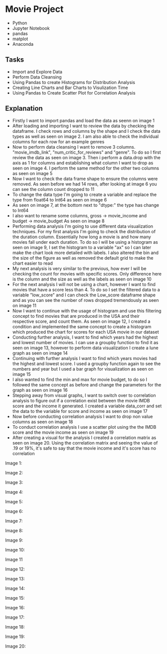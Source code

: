 # Movie Project
* Python
* Jupyter Notebook
* pandas
* matplot
* Anaconda

## Tasks
* Import and Explore Data
* Perform Data Cleansing
* Using Pandas to create Histograms for Distribution Analysis
* Creating Line Charts and Bar Charts to Visulization Time
* Using Pandas to Create Scatter Plot for Correlation Analysis

## Explanation
* Firstly I want to import pandas and load the data as seenn on image 1
* After loading and importing I want to review the data by checking the dataframe. I check rows and columns by the shape and I check the data types as well as seen on image 2. I am also able to check the individual columns for each row for an example genres
* Now to perform data cleansing I want to remove 3 columns. "movie_imdb_link", "num_critic_for_reviews" and "genre". To do so I first review the data as seen on image 3. Then i perform a data.drop with the axis as 1 for columns and establishing what column I want to drop as seen on image 4. I perform the same method for the other two columns as seen on image 5
* Now I want to check the data frame shape to ensure the columns were removed. As seen before we had 14 rows, after looking at image 6 you can see the column count dropped to 11
* To change the data type I'm going to create a variable and replace the type from float64 to Int64 as seen on image 6
* As seen on image 7, at the bottom next to "dtype:" the type has change to Int64
* I also want to rename some columns, gross -> movie_income and budget -> movie_budget As seen on image 8
* Performing data analysis I'm going to use different data visualization techniques. For my first analysis I'm going to check the distribution of the duration column. Essentially how long a movie is and how many movies fall under each duration. To do so I will be using a histogram as seen on image 9, I set the histogram to a variable "ax" so I can later make the chart look more detailed with labels. I also altered the bin and the size of the figure as well as removed the default grid to make the chart easier to read
* My next analysis is very similar to the previous, how ever I will be checking the count for movies with specific scores. Only difference here is the column and the size as well as the labels as seen on image 10
* For the next analysis I will not be using a chart, however I want to find movies that have a score less than 4. To do so I set the filtered data to a variable "low_score" and I can check the Low_score dataframe shape and as you can see the number of rows dropped tremendously as seen on image 11
* Now I want to continue with the usage of histogram and use this filtering concept to find movies that are produced in the USA and their respective score, and count them. As seen on image 12, I created a condition and implemented the same concept to create a histogram which produced the chart for scores for each USA movie in our dataset
* Conducting further analysis, I want to find which years had the highest and lowest number of movies. I can use a groupby function to find it as seen on image 13, however to perform data visualization I create a lune graph as seen on image 14
* Continuing with further analysis I want to find which years movies had the highest and lowest score. I used a groupby function again to see the numbers and year but I used a bar graph for visualization as seen on image 15
* I also wanted to find the min and max for movie budget, to do so I followed the same concept as before and change the parameters for the graph as seen on image 16
* Stepping away from visual graphs, I want to switch over to correlation analysis to figure out if a correlation exist between the movie IMDB score and the income it generated. I created a variable data_corr and set the data to the variable for score and income as seen on image 17
* Now before conducting correlation analysis I want to drop non value columns as seen on image 18
* To conduct correlation analysis I use a scatter plot using the the IMDB score and the movie income as seen on image 19
* After creating a visual for the analysis I created a correlation matrix as seen on image 20. Using the correlation matrix and seeing the value of .19 or 19%, it's safe to say that the movie income and it's score has no correlation

Image 1:

Image 2:

Image 3:

Image 4:

Image 5:

Image 6:

Image 7:

Image 8:

Image 9:

Image 10:

Image 11

Image 12:

Image 13:

Image 14:

Image 15:

Image 16:

Image 17:

Image 18:

Image 19:

Image 20:
